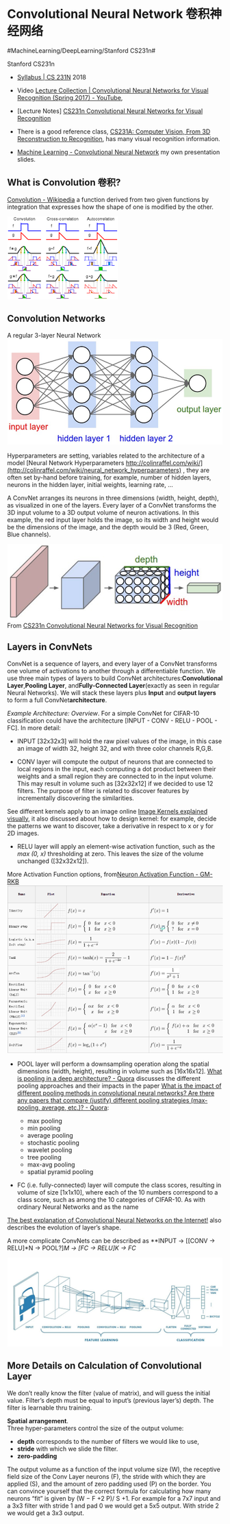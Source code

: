 # Convolutional Neural Network 卷积神经网络
#MachineLearning/DeepLearning/Stanford CS231n#

Stanford CS231n
- [Syllabus | CS 231N](http://cs231n.stanford.edu/syllabus.html) 2018
- Video [Lecture Collection | Convolutional Neural Networks for Visual Recognition (Spring 2017) - YouTube](https://www.youtube.com/playlist?list=PL3FW7Lu3i5JvHM8ljYj-zLfQRF3EO8sYv), 
- [Lecture Notes] [CS231n Convolutional Neural Networks for Visual Recognition](http://cs231n.github.io/convolutional-networks/)

- There is a good reference class, [CS231A: Computer Vision, From 3D Reconstruction to Recognition](http://web.stanford.edu/class/cs231a/syllabus.html),  has many visual recognition information.
- [Machine Learning - Convolutional Neural Network](https://www.slideshare.net/rkuo/machine-learning-convolutional-neural-network) my own presentation slides.

## What is Convolution 卷积?
[Convolution - Wikipedia](https://en.wikipedia.org/wiki/Convolution) a function derived from two given functions by integration that expresses how the shape of one is modified by the other.

![](Convolutional%20Neural%20Network%20%E5%8D%B7%E7%A7%AF%E7%A5%9E%E7%BB%8F%E7%BD%91%E7%BB%9C/unknown.png)

## Convolution Networks
A regular 3-layer Neural Network
![](Convolutional%20Neural%20Network%20%E5%8D%B7%E7%A7%AF%E7%A5%9E%E7%BB%8F%E7%BD%91%E7%BB%9C/neural_net2.jpeg)

Hyperparameters are setting, variables related to the architecture of a model [Neural Network Hyperparameters http://colinraffel.com/wiki/](http://colinraffel.com/wiki/neural_network_hyperparameters) , they are often set by-hand before training, for example, number of hidden layers, neurons in the hidden layer, initial weights, learning rate, …

A ConvNet arranges its neurons in three dimensions (width, height, depth), as visualized in one of the layers. Every layer of a ConvNet transforms the 3D input volume to a 3D output volume of neuron activations. In this example, the red input layer holds the image, so its width and height would be the dimensions of the image, and the depth would be 3 (Red, Green, Blue channels).

![](Convolutional%20Neural%20Network%20%E5%8D%B7%E7%A7%AF%E7%A5%9E%E7%BB%8F%E7%BD%91%E7%BB%9C/cnn.jpeg)
From [CS231n Convolutional Neural Networks for Visual Recognition](http://cs231n.github.io/convolutional-networks/)

## Layers in ConvNets 
ConvNet is a sequence of layers, and every layer of a ConvNet transforms one volume of activations to another through a differentiable function. We use three main types of layers to build ConvNet architectures:**Convolutional Layer**,**Pooling Layer**, and**Fully-Connected Layer**(exactly as seen in regular Neural Networks). We will stack these layers plus **Input** and **output layers** to form a full ConvNet**architecture**.

*Example Architecture: Overview*. For a simple ConvNet for CIFAR-10 classification could have the architecture [INPUT - CONV - RELU - POOL - FC]. In more detail:

* INPUT [32x32x3] will hold the raw pixel values of the image, in this case an image of width 32, height 32, and with three color channels R,G,B. 

* CONV layer will compute the output of neurons that are connected to local regions in the input, each computing a dot product between their weights and a small region they are connected to in the input volume. This may result in volume such as [32x32x12] if we decided to use 12 filters.  The purpose of filter is related to discover features by incrementally discovering the similarities. 

See different kernels apply to an image online [Image Kernels explained visually](http://setosa.io/ev/image-kernels/), it also discussed about how to design kernel: for example, decide the patterns we want to discover, take a derivative  in respect to x or y for 2D images.

* RELU layer will apply an element-wise activation function, such as the *max (0, x)* thresholding at zero. This leaves the size of the volume unchanged ([32x32x12]).

More Activation Function options, from[Neuron Activation Function - GM-RKB](https://www.gabormelli.com/RKB/Neuron_Activation_Function)
![](Convolutional%20Neural%20Network%20%E5%8D%B7%E7%A7%AF%E7%A5%9E%E7%BB%8F%E7%BD%91%E7%BB%9C/1*p_hyqAtyI8pbt2kEl6siOQ.png)

* POOL layer will perform a downsampling operation along the spatial dimensions (width, height), resulting in volume such as [16x16x12].
[What is pooling in a deep architecture? - Quora](https://www.quora.com/What-is-pooling-in-a-deep-architecture) discusses the different pooling approaches and their impacts in the paper [What is the impact of different pooling methods in convolutional neural networks? Are there any papers that compare (justify) different pooling strategies (max-pooling, average, etc.)? - Quora](https://www.quora.com/What-is-the-impact-of-different-pooling-methods-in-convolutional-neural-networks-Are-there-any-papers-that-compare-justify-different-pooling-strategies-max-pooling-average-etc):
	* max pooling
	* min pooling
	* average pooling
	* stochastic pooling
	* wavelet pooling
	* tree pooling
	* max-avg pooling
	* spatial pyramid pooling

* FC (i.e. fully-connected) layer will compute the class scores, resulting in volume of size [1x1x10], where each of the 10 numbers correspond to a class score, such as among the 10 categories of CIFAR-10. As with ordinary Neural Networks and as the name

[The best explanation of Convolutional Neural Networks on the Internet!](https://medium.com/technologymadeeasy/the-best-explanation-of-convolutional-neural-networks-on-the-internet-fbb8b1ad5df8) also describes the evolution of layer’s shape.

A more complicate ConvNets can be described as 
**INPUT -> [[CONV -> RELU]*N -> POOL?]*M -> [FC -> RELU]*K -> FC**

![](Convolutional%20Neural%20Network%20%E5%8D%B7%E7%A7%AF%E7%A5%9E%E7%BB%8F%E7%BD%91%E7%BB%9C/958EB75A-8D69-4C08-AAED-599F5ACDCEBC.png)

## More Details on Calculation of Convolutional Layer
We don’t really know the filter (value of matrix), and will guess the initial value. Filter’s depth must be equal to input’s (previous layer’s) depth. The filter is learnable thru training. 

**Spatial arrangement**.  
Three hyper-parameters control the size of the output volume: 
- **depth** corresponds to the number of filters we would like to use, 
- **stride** with which we slide the filter.  
- **zero-padding** 

The output volume as a function of the input volume size (W), the receptive field size of the Conv Layer neurons (F), the stride with which they are applied (S), and the amount of zero padding used (P) on the border. You can convince yourself that the correct formula for calculating how many neurons “fit” is given by (W − F +2 P)/ S +1. For example for a 7x7 input and a 3x3 filter with stride 1 and pad 0 we would get a 5x5 output. With stride 2 we would get a 3x3 output. 






